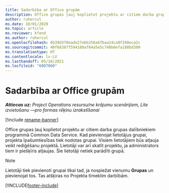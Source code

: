 ```yaml
---
title: Sadarbība ar Office grupām
description: Office grupas ļauj koplietot projektu ar citiem darba grupas dalībniekiem programmā Common Data Service.
author: ruhercul
ms.date: 10/01/2020
ms.topic: article
ms.reviewer: kfend
ms.author: ruhercul
ms.openlocfilehash: 6b39d370eade27ebb256a6fbaa24ca9f268eca2c
ms.sourcegitcommit: 40f68387f594180af64a5e5c748b6efa188bd300
ms.translationtype: HT
ms.contentlocale: lv-LV
ms.lasthandoff: 05/10/2021
ms.locfileid: "6007060"
---
```

# <a name="collaboration-with-office-groups"></a>Sadarbība ar Office grupām

_**Attiecas uz:** Project Operations resursu/ne krājumu scenārijiem, Lite izvietošanu —pro formas rēķinu izrakstīšanai_

[!include [rename-banner](~/includes/cc-data-platform-banner.md)]

Office grupas ļauj koplietot projektu ar citiem darba grupas dalībniekiem programmā Common Data Service. Kad pievienojat lietotājus grupai, projekta īpašumtiesības tiek nodotas grupai. Visiem lietotājiem būs atļauja veikt rediģēšanu projektā. Lietotāji var arī skatīt projektu, ja administrators tiem ir piešķīris atļaujas. Šie lietotāji netiek parādīti grupā.

> [!NOTE] 
> Lietotāji tiek pievienoti grupai tikai tad, ja nospiežat vienumu **Grupas** un pievienojat tos. Tas atšķiras no Projekta tīmeklim darbībām. 



[!INCLUDE[footer-include](../includes/footer-banner.md)]